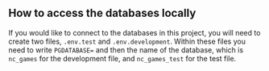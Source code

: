 ## How to access the databases locally
If you would like to connect to the databases in this project, you will need to create two files, `.env.test` and 
`.env.development`. Within these files you need to write `PGDATABASE=` and then the name of the database, which is `nc_games` for the development file, and `nc_games_test` for the test file.